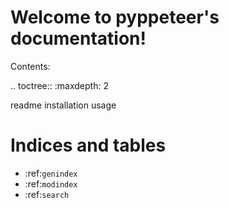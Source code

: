 Welcome to pyppeteer's documentation!
======================================

Contents:

.. toctree::
   :maxdepth: 2

   readme
   installation
   usage

Indices and tables
==================

* :ref:`genindex`
* :ref:`modindex`
* :ref:`search`
